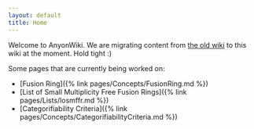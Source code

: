 ```yaml
---
layout: default
title: Home
---
```

Welcome to AnyonWiki. We are migrating content from [the old wiki](http://www.thphys.nuim.ie/AnyonWiki/index.php/Main_Page) to this wiki at the moment. Hold tight :)


Some pages that are currently being worked on:

* [Fusion Ring]({% link pages/Concepts/FusionRing.md %})
* [List of Small Multiplicity Free Fusion Rings]({% link pages/Lists/losmffr.md %})
* [Categorifiability Criteria]({% link pages/Concepts/CategorifiabilityCriteria.md %})

